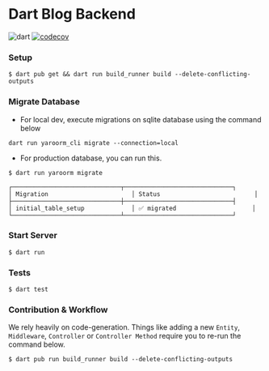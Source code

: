 # Dart Blog Backend

![dart](https://github.com/codekeyz/yaroo-example/actions/workflows/test.yml/badge.svg) </a> [![codecov](https://codecov.io/gh/codekeyz/yaroo-example/graph/badge.svg?token=Q3YPK3LRLR)](https://codecov.io/gh/codekeyz/yaroo-example)

### Setup

```shell
$ dart pub get && dart run build_runner build --delete-conflicting-outputs
```

### Migrate Database

- For local dev, execute migrations on sqlite database using the command below

```shell
dart run yaroorm_cli migrate --connection=local
```

- For production database, you can run this.

```shell
$ dart run yaroorm migrate
```

```shell
┌──────────────────────────────┬──────────────────────────────┐
│ Migration                       │ Status                          │
├──────────────────────────────┼──────────────────────────────┤
│ initial_table_setup             │ ✅ migrated                     │
└──────────────────────────────┴──────────────────────────────┘
```

### Start Server

```shell
$ dart run
```

### Tests

```shell
$ dart test
```

### Contribution & Workflow

We rely heavily on code-generation. Things like adding a new `Entity`, `Middleware`, `Controller` or `Controller Method`
require you to re-run the command below.

```shell
$ dart pub run build_runner build --delete-conflicting-outputs
```
